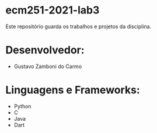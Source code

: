 # ecm251-2021-lab3
Este repositório guarda os trabalhos e projetos da disciplina.

# Desenvolvedor:
- Gustavo Zamboni do Carmo

# Linguagens e Frameworks:
- Python
- C
- Java
- Dart